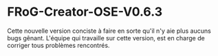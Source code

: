 FRoG-Creator-OSE-V0.6.3
=======================

Cette nouvelle version conciste à faire en sorte qu'il n'y aie plus aucuns bugs gênant. L'équipe qui travaille sur cette version, est en charge de corriger tous problèmes rencontrés.
